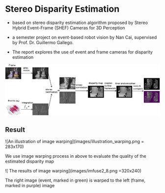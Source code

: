 # Stereo Disparity Estimation

- based on stereo disparity estimation algorithm proposed by Stereo Hybrid Event-Frame (SHEF) Cameras for 3D Perception

- a semester project on event-based robot vision by Nan Cai, supervised by Prof. Dr. Guillermo Gallego. 
- The report explores the use of event and frame cameras for disparity estimation 

![A block diagram of the stereo disparity estimation](images/overview.png)

## Result

![An illustration of image warping](images/illustration_warping.png = 283x170)

We use image warping process in above to evaluate the quality of the estimated disparity map

![ The results of image warping](images/imfuse2_8.png =320x240)

The right image (event, marked in green) is warped to the
left (frame, marked in purple) image